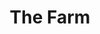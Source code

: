 ---
title: "The Farm"
summary: "The Farm is a Liverpool based band that became popular in 1990. The group's most popular releases bridged the gap between late-'80s dance music and classic pop/rock stylings. Founded in 1990. Members include: Steven Levy, George Maher, Keith Mullin, Roy Boulter, Steve Grimes, Peter Hooton, Ben Leach, Phillip Strongman, Anthony Evans, Andy McVann, and John Melvin."
image: "the-farm.jpg"
---